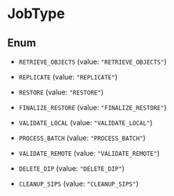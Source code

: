 

# JobType

## Enum


* `RETRIEVE_OBJECTS` (value: `"RETRIEVE_OBJECTS"`)

* `REPLICATE` (value: `"REPLICATE"`)

* `RESTORE` (value: `"RESTORE"`)

* `FINALIZE_RESTORE` (value: `"FINALIZE_RESTORE"`)

* `VALIDATE_LOCAL` (value: `"VALIDATE_LOCAL"`)

* `PROCESS_BATCH` (value: `"PROCESS_BATCH"`)

* `VALIDATE_REMOTE` (value: `"VALIDATE_REMOTE"`)

* `DELETE_DIP` (value: `"DELETE_DIP"`)

* `CLEANUP_SIPS` (value: `"CLEANUP_SIPS"`)



